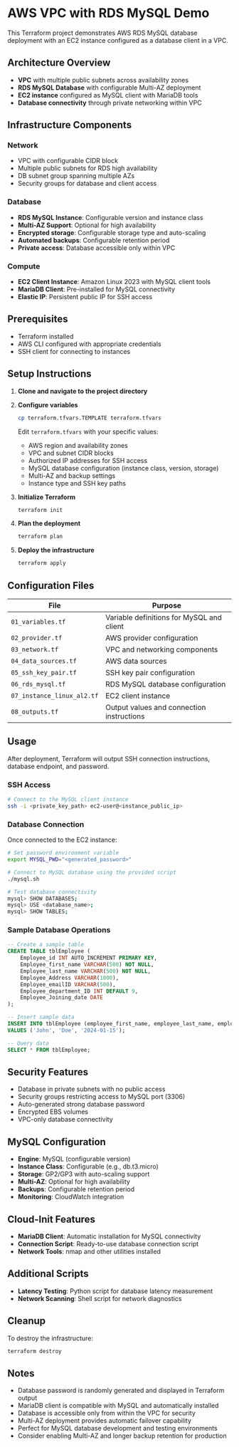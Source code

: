 # AWS VPC with RDS MySQL Demo

This Terraform project demonstrates AWS RDS MySQL database deployment with an EC2 instance configured as a database client in a VPC.

## Architecture Overview

- **VPC** with multiple public subnets across availability zones
- **RDS MySQL Database** with configurable Multi-AZ deployment
- **EC2 instance** configured as MySQL client with MariaDB tools
- **Database connectivity** through private networking within VPC

## Infrastructure Components

### Network
- VPC with configurable CIDR block
- Multiple public subnets for RDS high availability
- DB subnet group spanning multiple AZs
- Security groups for database and client access

### Database
- **RDS MySQL Instance**: Configurable version and instance class
- **Multi-AZ Support**: Optional for high availability
- **Encrypted storage**: Configurable storage type and auto-scaling
- **Automated backups**: Configurable retention period
- **Private access**: Database accessible only within VPC

### Compute
- **EC2 Client Instance**: Amazon Linux 2023 with MySQL client tools
- **MariaDB Client**: Pre-installed for MySQL connectivity
- **Elastic IP**: Persistent public IP for SSH access

## Prerequisites

- Terraform installed
- AWS CLI configured with appropriate credentials
- SSH client for connecting to instances

## Setup Instructions

1. **Clone and navigate to the project directory**

2. **Configure variables**
   ```bash
   cp terraform.tfvars.TEMPLATE terraform.tfvars
   ```
   Edit `terraform.tfvars` with your specific values:
   - AWS region and availability zones
   - VPC and subnet CIDR blocks
   - Authorized IP addresses for SSH access
   - MySQL database configuration (instance class, version, storage)
   - Multi-AZ and backup settings
   - Instance type and SSH key paths

3. **Initialize Terraform**
   ```bash
   terraform init
   ```

4. **Plan the deployment**
   ```bash
   terraform plan
   ```

5. **Deploy the infrastructure**
   ```bash
   terraform apply
   ```

## Configuration Files

| File | Purpose |
|------|---------|
| `01_variables.tf` | Variable definitions for MySQL and client |
| `02_provider.tf` | AWS provider configuration |
| `03_network.tf` | VPC and networking components |
| `04_data_sources.tf` | AWS data sources |
| `05_ssh_key_pair.tf` | SSH key pair configuration |
| `06_rds_mysql.tf` | RDS MySQL database configuration |
| `07_instance_linux_al2.tf` | EC2 client instance |
| `08_outputs.tf` | Output values and connection instructions |

## Usage

After deployment, Terraform will output SSH connection instructions, database endpoint, and password.

### SSH Access
```bash
# Connect to the MySQL client instance
ssh -i <private_key_path> ec2-user@<instance_public_ip>
```

### Database Connection
Once connected to the EC2 instance:

```bash
# Set password environment variable
export MYSQL_PWD="<generated_password>"

# Connect to MySQL database using the provided script
./mysql.sh

# Test database connectivity
mysql> SHOW DATABASES;
mysql> USE <database_name>;
mysql> SHOW TABLES;
```

### Sample Database Operations
```sql
-- Create a sample table
CREATE TABLE tblEmployee (
    Employee_id INT AUTO_INCREMENT PRIMARY KEY,
    Employee_first_name VARCHAR(500) NOT NULL,
    Employee_last_name VARCHAR(500) NOT NULL,
    Employee_Address VARCHAR(1000),
    Employee_emailID VARCHAR(500),
    Employee_department_ID INT DEFAULT 9,
    Employee_Joining_date DATE
);

-- Insert sample data
INSERT INTO tblEmployee (employee_first_name, employee_last_name, employee_joining_date) 
VALUES ('John', 'Doe', '2024-01-15');

-- Query data
SELECT * FROM tblEmployee;
```

## Security Features

- Database in private subnets with no public access
- Security groups restricting access to MySQL port (3306)
- Auto-generated strong database password
- Encrypted EBS volumes
- VPC-only database connectivity

## MySQL Configuration

- **Engine**: MySQL (configurable version)
- **Instance Class**: Configurable (e.g., db.t3.micro)
- **Storage**: GP2/GP3 with auto-scaling support
- **Multi-AZ**: Optional for high availability
- **Backups**: Configurable retention period
- **Monitoring**: CloudWatch integration

## Cloud-Init Features

- **MariaDB Client**: Automatic installation for MySQL connectivity
- **Connection Script**: Ready-to-use database connection script
- **Network Tools**: nmap and other utilities installed

## Additional Scripts

- **Latency Testing**: Python script for database latency measurement
- **Network Scanning**: Shell script for network diagnostics

## Cleanup

To destroy the infrastructure:
```bash
terraform destroy
```

## Notes

- Database password is randomly generated and displayed in Terraform output
- MariaDB client is compatible with MySQL and automatically installed
- Database is accessible only from within the VPC for security
- Multi-AZ deployment provides automatic failover capability
- Perfect for MySQL database development and testing environments
- Consider enabling Multi-AZ and longer backup retention for production